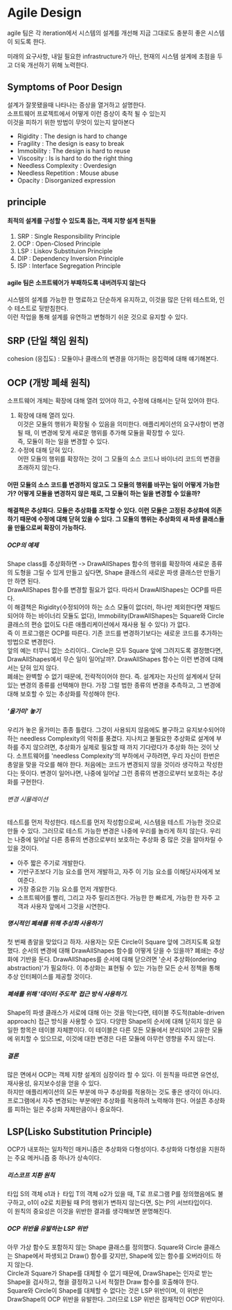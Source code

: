 # Agile Design

agile 팀은 각 iteration에서 시스템의 설계를 개선해 지금 그대로도 충분히 좋은 시스템이 되도록 한다.  

미래의 요구사항, 내일 필요한 infrastructure가 아닌, 현재의 시스템 설계에 초점을 두고 더욱 개선하기 위해 노력한다.

## Symptoms of Poor Design 

설계가 잘못됐을때 나타나는 증상을 열거하고 설명한다.  
소프트웨어 프로젝트에서 어떻게 이런 증상이 축적 될 수 있는지  
이것을 피하기 위한 방법이 무엇이 있는지 알아본다  

- Rigidity : The design is hard to change
- Fragility : The design is easy to break
- Immobility : The design is hard to reuse
- Viscosity : Is is hard to do the right thing
- Needless Complexity : Overdesign
- Needless Repetition : Mouse abuse
- Opacity : Disorganized expression

## principle
#### 최적의 설계를 구성할 수 있도록 돕는, 객체 지향 설계 원칙들

1. SRP : Single Responsibility Principle
2. OCP : Open-Closed Principle
3. LSP : Liskov Substituion Principle
4. DIP : Dependency Inversion Principle
5. ISP : Interface Segregation Principle

#### agile 팀은 소프트웨어가 부패하도록 내버려두지 않는다

시스템의 설계를 가능한 한 명료하고 단순하게 유지하고, 이것을 많은 단위 테스트와, 인수 테스트로 뒷받침한다.  
이런 작업을 통해 설계를 유연하고 변형하기 쉬운 것으로 유지할 수 있다.
## SRP (단일 책임 원칙)
cohesion (응집도) : 모듈이나 클래스의 변경을 야기하는 응집력에 대해 얘기해본다.  
## OCP (개방 폐쇄 원칙)
소프트웨어 개체는 확장에 대해 열려 있어야 하고, 수정에 대해서는 닫혀 있어야 한다.

1. 확장에 대해 열려 있다.  
   이것은 모듈의 행위가 확장될 수 있음을 의미한다. 애플리케이션의 요구사항이 변경될 때, 이 변경에 맞게 새로운 행위를 추가해 모듈을 확장할 수 있다.  
   즉, 모듈이 하는 일을 변경할 수 있다.  
2. 수정에 대해 닫혀 있다.  
   어떤 모듈의 행위를 확장하는 것이 그 모듈의 소스 코드나 바이너리 코드의 변경을 초래하지 않는다.  

#### 어떤 모듈의 소스 코드를 변경하지 않고도 그 모듈의 행위를 바꾸는 일이 어떻게 가능한가? 어떻게 모듈을 변경하지 않은 채로, 그 모듈이 하는 일을 변경할 수 있을까?
#### 해결책은 추상화다. 모듈은 추상화를 조작할 수 있다. 이런 모듈은 고정된 추상화에 의존하기 때문에 수정에 대해 닫혀 있을 수 있다. 그 모듈의 행위는 추상화의 새 파생 클래스들을 만듦으로써 확장이 가능하다.

##### OCP의 예제
Shape class를 추상화하면 -> DrawAllShapes 함수의 행위를 확장하여 새로운 종류의 도형을 그릴 수 있게 만들고 싶다면, Shape 클래스의 새로운 파생 클래스만 만들기만 하면 된다.  
DrawAllShapes 함수를 변경할 필요가 없다. 따라서 DrawAllShapes는 OCP를 따른다.  
이 해결책은 Rigidity(수정되어야 하는 소스 모듈이 없더러, 하나만 제외한다면 재빌드되어야 하는 바이너리 모듈도 없다), Immobility(DrawAllShapes는 Square와 Circle 클래스의 편승 없이도 다른 애플리케이션에서 재사용 될 수 있다) 가 없다.  
즉 이 프로그램은 OCP를 따른다. 기존 코드를 변경하기보다는 새로운 코드를 추가하는 방법으로 변경한다.  
앞의 예는 터무니 없는 소리이다.. Circle은 모두 Square 앞에 그려지도록 결정했다면, DrawAllShapes에서 무슨 일이 일어날까?. DrawAllShapes 함수는 이런 변경에 대해서는 닫혀 있지 않다.  
폐쇄는 완벽할 수 없기 때문에, 전략적이어야 한다. 즉. 설계자는 자신의 설계에서 닫혀 있는 변경의 종류를 선택해야 한다. 가장 그럴 법한 종류의 변경을 추측하고, 그 변경에 대해 보호할 수 있는 추상화를 작성해야 한다.

##### '올가미' 놓기
우리가 놓은 올가미는 종종 틀렸다. 그것이 사용되지 않음에도 불구하고 유지보수되어야 하는 needless Complexity의 악취를 풍겼다.
지나치고 불필요한 추상화로 설계에 부하를 주지 않으려면, 추상화가 실제로 필요할 때 까지 기다렸다가 추상화 하는 것이 낫다.
소프트웨어를 'needless Complexity'의 부하에서 구하려면, 우리 자신이 한번은 총알을 맞을 각오를 해야 한다. 처음에는 코드가 변경되지 않을 것이라 생각하고
작성한다는 뜻이다. 변경이 일어나면, 나중에 일어날 그런 종류의 변경으로부터 보호하는 추상화를 구현한다.

###### 변경 시뮬레이션
테스트를 먼저 작성한다. 테스트를 먼저 작성함으로써, 시스템을 테스트 가능한 것으로 만들 수 있다. 그러므로 테스트 가능한 변경은 나중에 우리를 놀라게 하지 않는다.
우리는 나중에 일어날 다른 종류의 변경으로부터 보호하는 추상화 중 많은 것을 알아차릴 수 있을 것이다.
- 아주 짧은 주기로 개발한다.
- 기반구조보다 기능 요소를 먼저 개발하고, 자주 이 기능 요소를 이해당사자에게 보여준다.
- 가장 중요한 기능 요소를 먼저 개발한다.
- 소프트웨어를 빨리, 그리고 자주 릴리즈한다. 가능한 한 빠르게, 가능한 한 자주 고객과 사용자 앞에서 그것을 시연한다.

##### 명시적인 폐쇄를 위해 추상화 사용하기
첫 번째 총알을 맞았다고 하자. 사용자는 모든 Circle이 Square 앞에 그려지도록 요청 했다.
순서의 변경에 대해 DrawAllShapes 함수를 어떻게 닫을 수 있을까? 폐쇄는 추상화에 기반을 둔다. DrawAllShapes를 순서에 대해 닫으려면
'순서 추상화(ordering abstraction)'가 필요하다. 이 추상화는 표현될 수 있는 가능한 모든 순서 정책을 통해 추상 인터페이스를 제공할 것이다.

##### 폐쇄를 위해 '데이터 주도적' 접근 방식 사용하기.
Shape의 파생 클래스가 서로에 대해 아는 것을 막는다면, 테이블 주도적(table-driven approach) 접근 방식을 사용할 수 있다.
다양한 Shape의 순서에 대해 닫히지 않은 유일한 항목은 테이블 자체뿐이다. 이 테이블은 다른 모든 모듈에서 분리되어 고유한 모듈에 위치할 수 있으므로, 이것에 대한 변경은
다른 모듈에 아무런 영향을 주지 않는다.

##### 결론
많은 면에서 OCP는 객체 지향 설계의 심장이라 할 수 있다. 이 원칙을 따르면 유연성, 재사용성, 유지보수성을 얻을 수 있다.   
하지만 애플리케이션의 모든 부분에 마구 추상화를 적용하는 것도 좋은 생각이 아니다. 프로그램에서 자주 변경되는 부분에만 추상화를 적용하려 노력해야 한다.
어설픈 추상화를 피하는 일은 추상화 자체만큼이나 중요하다.

## LSP(Lisko Substitution Principle)

OCP가 내포하는 일차적인 매커니즘은 추상화와 다형성이다. 추상화와 다형성을 지원하는 주요 메커니즘 중 하나가 상속이다.   
##### 리스코프 치환 원칙
타입 S의 객체 o1과ㅏ 타입 T의 객체 o2가 있을 때, T로 프로그램 P를 정의했음에도 불구하고, o1이 o2로 치환될 때 P의 행위가 변하지 않는다면, S는 P의 서브타입이다.  
이 원칙의 중요성은 이것을 위반한 결과를 생각해보면 분명해진다. 

##### OCP 위반을 유발하는 LSP 위반
아무 가상 함수도 포함하지 않는 Shape 클래스를 정의했다. Square와 Circle 클래스는 Shape에서 파생되고 Draw() 함수를 갖지만, Shape에 있는 함수를 오버라이드 하지 않는다.  
Circle과 Square가 Shape를 대체할 수 없기 때문에, DrawShape는 인자로 받는 Shape을 검사하고, 형을 결정하고 나서 적절한 Draw 함수를 호출해야 한다.  
Square와 Circle이 Shape를 대체할 수 없다는 것은 LSP 위반이며, 이 위반은 DrawShape의 OCP 위반을 유발한다. 그러므로 LSP 위반은 잠재적인 OCP 위반이다.


